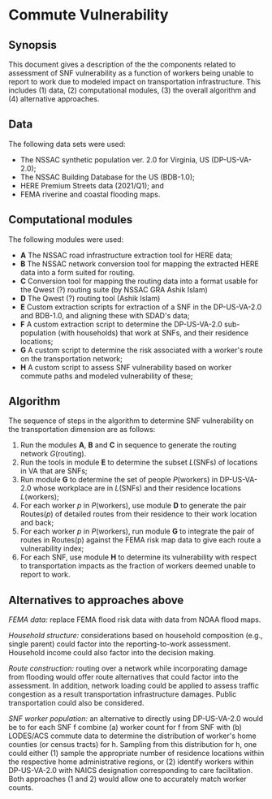 # Commute Vulnerability

## Synopsis

This document gives a description of the the components related to assessment of SNF vulnerability as a function of workers
being unable to report to work due to modeled impact on transportation infrastructure. This includes (1) data, (2) computational modules, (3) the overall algorithm and (4) alternative approaches. 

## Data

The following data sets were used:
  - The NSSAC synthetic population ver. 2.0 for Virginia, US (DP-US-VA-2.0);
  - The NSSAC Building Database for the US (BDB-1.0);
  - HERE Premium Streets data (2021/Q1); and
  - FEMA riverine and coastal flooding maps.

## Computational modules

The following modules were used:
  - **A** The NSSAC road infrastructure extraction tool for HERE data;
  - **B** The NSSAC network conversion tool for mapping the extracted HERE data into a form suited for routing.
  - **C** Conversion tool for mapping the routing data into a format usable for the Qwest (?) routing suite (by NSSAC GRA Ashik Islam)
  - **D** The Qwest (?) routing tool (Ashik Islam)
  - **E** Custom extraction scripts for extraction of a SNF in the DP-US-VA-2.0 and BDB-1.0, and aligning these with SDAD's data;
  - **F** A custom extraction script to determine the DP-US-VA-2.0 sub-population (with households) that work at SNFs, and their residence locations;
  - **G** A custom script to determine the risk associated with a worker's route on the transportation network;
  - **H** A custom script to assess SNF vulnerability based on worker commute paths and modeled vulnerability of these;

## Algorithm

The sequence of steps in the algorithm to determine SNF vulnerability on the transportation dimension are as follows:

1. Run the modules **A**, **B** and **C** in sequence to generate the routing network *G*(routing).
2. Run the tools in module **E** to determine the subset *L*(SNFs) of locations in VA that are SNFs;
3. Run module **G** to determine the set of people *P*(workers) in DP-US-VA-2.0 whose workplace are in *L*(SNFs) and their residence locations *L*(workers);
4. For each worker *p* in *P*(workers), use module **D** to generate the pair Routes(*p*) of detailed routes from their residence to their work location and back;
5. For each worker *p* in *P*(workers), run module **G** to integrate the pair of routes in Routes(p) against the FEMA risk map data to give each route a vulnerability index;
6. For each SNF, use module **H** to determine its vulnerability with respect to transportation impacts as the fraction of workers deemed unable to report to work.


## Alternatives to approaches above

*FEMA data:* replace FEMA flood risk data with data from NOAA flood maps.

*Household structure:* considerations based on household composition (e.g., single parent) could factor into the reporting-to-work assessment. Household income could also factor into the decision making.

*Route construction:* routing over a network while incorporating damage from flooding would offer route alternatives that could factor into the assessment. In addition, network loading could be applied to assess traffic congestion as a result transportation infrastructure damages. Public transportation could also be considered.

*SNF worker population:* an alternative to directly using DP-US-VA-2.0 would be to for each SNF f combine (a) worker count for f from SNF with (b) LODES/ACS commute data to determine the distribution of worker's home counties (or census tracts) for h. Sampling from this distribution for h, one could either (1) sample the appropriate number of residence locations within the respective home administrative regions, or (2) identify workers within DP-US-VA-2.0 with NAICS designation corresponding to care facilitation. Both approaches (1 and 2) would allow one to accurately match worker counts.

